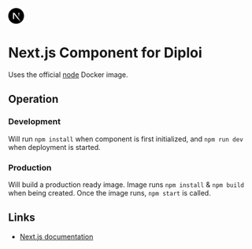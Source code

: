 <img alt="icon" src=".diploi/icon.svg" width="32">

# Next.js Component for Diploi

Uses the official [node](https://hub.docker.com/_/node) Docker image.

## Operation

### Development

Will run `npm install` when component is first initialized, and `npm run dev` when deployment is started.

### Production

Will build a production ready image. Image runs `npm install` & `npm build` when being created. Once the image runs, `npm start` is called.

## Links

- [Next.js documentation](https://nextjs.org/docs)
